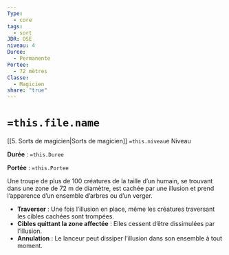 ```yaml
---
Type:
  - core
tags:
  - sort
JDR: OSE
niveau: 4
Duree:
  - Permanente
Portee:
  - 72 mètres
Classe:
  - Magicien
share: "true"
---
```

# `=this.file.name`  

[[5. Sorts de magicien|Sorts de magicien]] `=this.niveau`e Niveau

**Durée** : `=this.Duree` 

**Portée** : `=this.Portee`

Une troupe de plus de 100 créatures de la taille d’un humain, se trouvant dans une zone de 72 m de diamètre, est cachée par une illusion et prend l’apparence d’un ensemble d’arbres ou d’un verger.

- **Traverser** : Une fois l’illusion en place, même les créatures traversant les cibles cachées sont trompées.
- **Cibles quittant la zone affectée** : Elles cessent d’être dissimulées par l’illusion.
- **Annulation** : Le lanceur peut dissiper l’illusion dans son ensemble à tout moment.